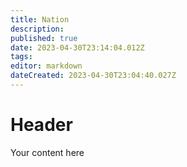 ```yaml
---
title: Nation
description: 
published: true
date: 2023-04-30T23:14:04.012Z
tags: 
editor: markdown
dateCreated: 2023-04-30T23:04:40.027Z
---
```


# Header
Your content here